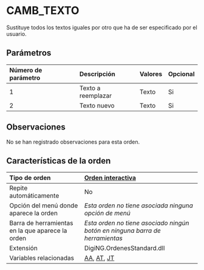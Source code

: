 # CAMB\_TEXTO

Sustituye todos los textos iguales por otro que ha de ser especificado por el usuario.

## Parámetros

| Número de parámetro | Descripción | Valores | Opcional |
| :--- | :--- | :--- | :--- |
| 1 | Texto a reemplazar | Texto | Si |
| 2 | Texto nuevo | Texto | Si |

## Observaciones

No se han registrado observaciones para esta orden.

## Características de la orden

| Tipo de orden | [Orden interactiva](camb-texto.md) |
| :--- | :--- |
| Repite automáticamente | No |
| Opción del menú donde aparece la orden | _Esta orden no tiene asociada ninguna opción de menú_ |
| Barra de herramientas en la que aparece la orden | _Esta orden no tiene asociado ningún botón en ninguna barra de herramientas_ |
| Extensión | DigiNG.OrdenesStandard.dll |
| Variables relacionadas | [AA](https://github.com/digi21/docs/tree/7fc627c885c16fb88afc7cc05a6df2a2f4a54563/digi3d-net/referencia/digi3d.net/ventana-de-dibujo/ordenes/c/AA.html), [AT](https://github.com/digi21/docs/tree/7fc627c885c16fb88afc7cc05a6df2a2f4a54563/digi3d-net/referencia/digi3d.net/ventana-de-dibujo/ordenes/c/AT.html), [JT](https://github.com/digi21/docs/tree/7fc627c885c16fb88afc7cc05a6df2a2f4a54563/digi3d-net/referencia/digi3d.net/ventana-de-dibujo/ordenes/c/JT.html) |

